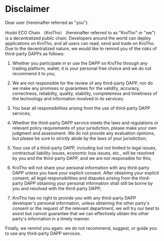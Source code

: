 # Disclaimer

Dear user (hereinafter referred as "you"):

Huobi ECO Chain （KroTho） (hereinafter referred to as "KroTho" or "we") is a decentralized public chain. Developers around the world can deploy applications on KroTho, and all users can read, send and trade on KroTho. Due to the decentralized nature, we would like to remind you of the risks of third-party DAPPs as follows:

1. Whether you participate in or use the DAPP on KroTho through any trading platform, wallet, it is your personal free choice and we do not recommend it to you;

2. We are not responsible for the review of any third-party DAPP, nor do we make any promises or guarantees for the validity, accuracy, correctness, reliability, quality, stability, completeness and timeliness of the technology and information involved in its services;

3. You bear all responsibilities arising from the use of third-party DAPP services;

4. Whether the third-party DAPP service meets the laws and regulations or relevant policy requirements of your jurisdiction, please make your own judgment and assessment. We do not provide any evaluation opinions, but please be sure to strictly abide by the laws of your jurisdiction;

5. Your use of a third-party DAPP, including but not limited to legal issues, contractual liability issues, economic loss issues, etc., will be resolved by you and the third-party DAPP, and we are not responsible for this;

6. KroTho will not share your personal information with any third-party DAPP unless you have your explicit consent. After obtaining your explicit consent, all legal responsibilities and disputes arising from the third-party DAPP obtaining your personal information shall still be borne by you and resolved with the third-party DAPP;

7. KroTho has no right to provide you with any third-party DAPP developer's personal information, unless obtaining the other party's consent or the request of the relevant department, we will try our best to assist but cannot guarantee that we can effectively obtain the other party's information in a timely manner.

Finally, we remind you again: we do not recommend, suggest, or guide you to use any third-party DAPP services.
